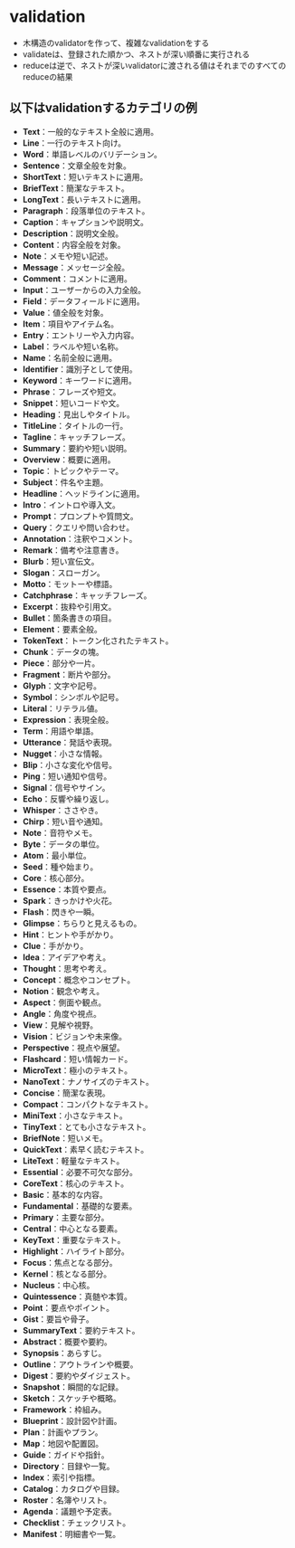 # validation

- 木構造のvalidatorを作って、複雑なvalidationをする
- validateは、登録された順かつ、ネストが深い順番に実行される
- reduceは逆で、ネストが深いvalidatorに渡される値はそれまでのすべてのreduceの結果

## 以下はvalidationするカテゴリの例

- **Text**：一般的なテキスト全般に適用。
- **Line**：一行のテキスト向け。
- **Word**：単語レベルのバリデーション。
- **Sentence**：文章全般を対象。
- **ShortText**：短いテキストに適用。
- **BriefText**：簡潔なテキスト。
- **LongText**：長いテキストに適用。
- **Paragraph**：段落単位のテキスト。
- **Caption**：キャプションや説明文。
- **Description**：説明文全般。
- **Content**：内容全般を対象。
- **Note**：メモや短い記述。
- **Message**：メッセージ全般。
- **Comment**：コメントに適用。
- **Input**：ユーザーからの入力全般。
- **Field**：データフィールドに適用。
- **Value**：値全般を対象。
- **Item**：項目やアイテム名。
- **Entry**：エントリーや入力内容。
- **Label**：ラベルや短い名称。
- **Name**：名前全般に適用。
- **Identifier**：識別子として使用。
- **Keyword**：キーワードに適用。
- **Phrase**：フレーズや短文。
- **Snippet**：短いコードや文。
- **Heading**：見出しやタイトル。
- **TitleLine**：タイトルの一行。
- **Tagline**：キャッチフレーズ。
- **Summary**：要約や短い説明。
- **Overview**：概要に適用。
- **Topic**：トピックやテーマ。
- **Subject**：件名や主題。
- **Headline**：ヘッドラインに適用。
- **Intro**：イントロや導入文。
- **Prompt**：プロンプトや質問文。
- **Query**：クエリや問い合わせ。
- **Annotation**：注釈やコメント。
- **Remark**：備考や注意書き。
- **Blurb**：短い宣伝文。
- **Slogan**：スローガン。
- **Motto**：モットーや標語。
- **Catchphrase**：キャッチフレーズ。
- **Excerpt**：抜粋や引用文。
- **Bullet**：箇条書きの項目。
- **Element**：要素全般。
- **TokenText**：トークン化されたテキスト。
- **Chunk**：データの塊。
- **Piece**：部分や一片。
- **Fragment**：断片や部分。
- **Glyph**：文字や記号。
- **Symbol**：シンボルや記号。
- **Literal**：リテラル値。
- **Expression**：表現全般。
- **Term**：用語や単語。
- **Utterance**：発話や表現。
- **Nugget**：小さな情報。
- **Blip**：小さな変化や信号。
- **Ping**：短い通知や信号。
- **Signal**：信号やサイン。
- **Echo**：反響や繰り返し。
- **Whisper**：ささやき。
- **Chirp**：短い音や通知。
- **Note**：音符やメモ。
- **Byte**：データの単位。
- **Atom**：最小単位。
- **Seed**：種や始まり。
- **Core**：核心部分。
- **Essence**：本質や要点。
- **Spark**：きっかけや火花。
- **Flash**：閃きや一瞬。
- **Glimpse**：ちらりと見えるもの。
- **Hint**：ヒントや手がかり。
- **Clue**：手がかり。
- **Idea**：アイデアや考え。
- **Thought**：思考や考え。
- **Concept**：概念やコンセプト。
- **Notion**：観念や考え。
- **Aspect**：側面や観点。
- **Angle**：角度や視点。
- **View**：見解や視野。
- **Vision**：ビジョンや未来像。
- **Perspective**：視点や展望。
- **Flashcard**：短い情報カード。
- **MicroText**：極小のテキスト。
- **NanoText**：ナノサイズのテキスト。
- **Concise**：簡潔な表現。
- **Compact**：コンパクトなテキスト。
- **MiniText**：小さなテキスト。
- **TinyText**：とても小さなテキスト。
- **BriefNote**：短いメモ。
- **QuickText**：素早く読むテキスト。
- **LiteText**：軽量なテキスト。
- **Essential**：必要不可欠な部分。
- **CoreText**：核心のテキスト。
- **Basic**：基本的な内容。
- **Fundamental**：基礎的な要素。
- **Primary**：主要な部分。
- **Central**：中心となる要素。
- **KeyText**：重要なテキスト。
- **Highlight**：ハイライト部分。
- **Focus**：焦点となる部分。
- **Kernel**：核となる部分。
- **Nucleus**：中心核。
- **Quintessence**：真髄や本質。
- **Point**：要点やポイント。
- **Gist**：要旨や骨子。
- **SummaryText**：要約テキスト。
- **Abstract**：概要や要約。
- **Synopsis**：あらすじ。
- **Outline**：アウトラインや概要。
- **Digest**：要約やダイジェスト。
- **Snapshot**：瞬間的な記録。
- **Sketch**：スケッチや概略。
- **Framework**：枠組み。
- **Blueprint**：設計図や計画。
- **Plan**：計画やプラン。
- **Map**：地図や配置図。
- **Guide**：ガイドや指針。
- **Directory**：目録や一覧。
- **Index**：索引や指標。
- **Catalog**：カタログや目録。
- **Roster**：名簿やリスト。
- **Agenda**：議題や予定表。
- **Checklist**：チェックリスト。
- **Manifest**：明細書や一覧。